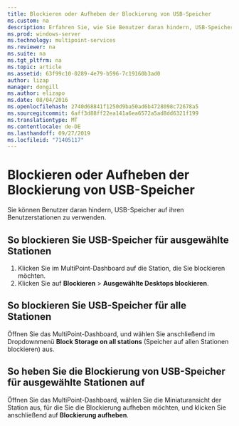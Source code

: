 ```yaml
---
title: Blockieren oder Aufheben der Blockierung von USB-Speicher
ms.custom: na
description: Erfahren Sie, wie Sie Benutzer daran hindern, USB-Speicher auf Multipoint-Stationen zu verwenden
ms.prod: windows-server
ms.technology: multipoint-services
ms.reviewer: na
ms.suite: na
ms.tgt_pltfrm: na
ms.topic: article
ms.assetid: 63f99c10-0289-4e79-b596-7c19160b3ad0
author: lizap
manager: dongill
ms.author: elizapo
ms.date: 08/04/2016
ms.openlocfilehash: 2740d68841f1250d9ba50ad6b4728098c72678a5
ms.sourcegitcommit: 6aff3d88ff22ea141a6ea6572a5ad8dd6321f199
ms.translationtype: MT
ms.contentlocale: de-DE
ms.lasthandoff: 09/27/2019
ms.locfileid: "71405117"
---
```

# <a name="block-or-unblock-usb-storage"></a>Blockieren oder Aufheben der Blockierung von USB-Speicher
Sie können Benutzer daran hindern, USB-Speicher auf ihren Benutzerstationen zu verwenden.  
  
## <a name="to-block-usb-storage-for-selected-stations"></a>So blockieren Sie USB-Speicher für ausgewählte Stationen  
1. Klicken Sie im MultiPoint-Dashboard auf die Station, die Sie blockieren möchten.  
2. Klicken Sie auf **Blockieren** > **Ausgewählte Desktops blockieren**.   
  
## <a name="to-block-usb-storage-for-all-stations"></a>So blockieren Sie USB-Speicher für alle Stationen  
Öffnen Sie das MultiPoint-Dashboard, und wählen Sie anschließend im Dropdownmenü **Block Storage on all stations** (Speicher auf allen Stationen blockieren) aus.   
  
## <a name="to-unblock-usb-storage-for-selected-stations"></a>So heben Sie die Blockierung von USB-Speicher für ausgewählte Stationen auf  
Öffnen Sie das MultiPoint-Dashboard, wählen Sie die Miniaturansicht der Station aus, für die Sie die Blockierung aufheben möchten, und klicken Sie anschließend auf **Blockierung aufheben**.